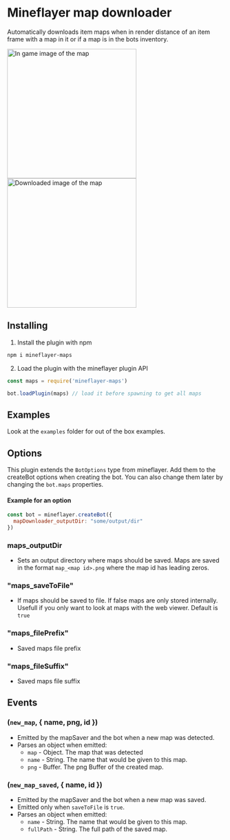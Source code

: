 # Mineflayer map downloader
Automatically downloads item maps when in render distance of an item frame with a map in it or if a map is in the bots inventory.


<img src="https://user-images.githubusercontent.com/61137113/151663467-1d665cac-2a45-4948-b218-3e146a7cbf95.png" height="300px" alt="In game image of the map">
<img src="https://user-images.githubusercontent.com/61137113/151663482-8ecb28c7-52f4-4e4b-87fd-717da4624b1e.png" height="300px" alt="Downloaded image of the map" style="image-rendering: pixelated;">

## Installing
1. Install the plugin with npm
```bash
npm i mineflayer-maps
```
2. Load the plugin with the mineflayer plugin API
```javascript
const maps = require('mineflayer-maps')

bot.loadPlugin(maps) // load it before spawning to get all maps
```

## Examples
Look at the `examples` folder for out of the box examples.

## Options
This plugin extends the `BotOptions` type from mineflayer. Add them to the createBot options when creating the bot. You can also change them later by changing the `bot.maps` properties.

#### Example for an option
```javascript
const bot = mineflayer.createBot({
  mapDownloader_outputDir: "some/output/dir"
})
```

### maps_outputDir
  - Sets an output directory where maps should be saved. Maps are saved in the format `map_<map id>.png` where the map id has leading zeros.

### "maps_saveToFile"
  - If maps should be saved to file. If false maps are only stored internally. Usefull if you only want to look at maps with the web viewer. Default is `true`

### "maps_filePrefix"
  - Saved maps file prefix

### "maps_fileSuffix"
  - Saved maps file suffix

## Events

### (`new_map`, { name, png, id })
  - Emitted by the mapSaver and the bot when a new map was detected.
  - Parses an object when emitted:
    - `map` - Object. The map that was detected
    - `name` - String. The name that would be given to this map.
    - `png` - Buffer. The png Buffer of the created map.
### (`new_map_saved`, { name, id })
  - Emitted by the mapSaver and the bot when a new map was saved.
  - Emitted only when `saveToFile` is `true`.
  - Parses an object when emitted:
    - `name` - String. The name that would be given to this map.
    - `fullPath` - String. The full path of the saved map.
